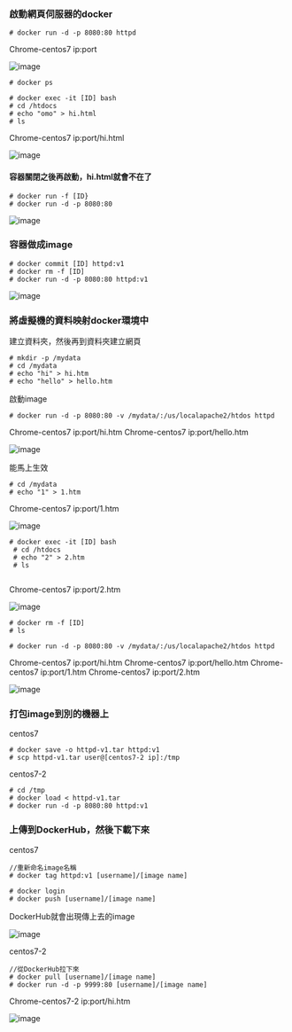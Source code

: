 ### 啟動網頁伺服器的docker

```
# docker run -d -p 8080:80 httpd
```
Chrome-centos7 ip:port

![image]()


```
# docker ps

# docker exec -it [ID] bash
# cd /htdocs
# echo "omo" > hi.html
# ls
```
Chrome-centos7 ip:port/hi.html

![image]()

#### 容器關閉之後再啟動，hi.html就會不在了
```
# docker run -f [ID}
# docker run -d -p 8080:80
```

![image]()

### 容器做成image
```
# docker commit [ID] httpd:v1 
# docker rm -f [ID]
# docker run -d -p 8080:80 httpd:v1
```

![image]()


### 將虛擬機的資料映射docker環境中
建立資料夾，然後再到資料夾建立網頁
```
# mkdir -p /mydata
# cd /mydata
# echo "hi" > hi.htm
# echo "hello" > hello.htm
```

啟動image
```
# docker run -d -p 8080:80 -v /mydata/:/us/localapache2/htdos httpd
```
Chrome-centos7 ip:port/hi.htm
Chrome-centos7 ip:port/hello.htm

![image]()

能馬上生效
```
# cd /mydata
# echo "1" > 1.htm
```
Chrome-centos7 ip:port/1.htm

![image]()

```
# docker exec -it [ID] bash
 # cd /htdocs
 # echo "2" > 2.htm
 # ls
 
```
Chrome-centos7 ip:port/2.htm

![image]()


```
# docker rm -f [ID]
# ls
 
# docker run -d -p 8080:80 -v /mydata/:/us/localapache2/htdos httpd
``` 
Chrome-centos7 ip:port/hi.htm
Chrome-centos7 ip:port/hello.htm
Chrome-centos7 ip:port/1.htm
Chrome-centos7 ip:port/2.htm

![image]()

### 打包image到別的機器上
centos7
```
# docker save -o httpd-v1.tar httpd:v1
# scp httpd-v1.tar user@[centos7-2 ip]:/tmp
```
centos7-2
```
# cd /tmp
# docker load < httpd-v1.tar
# docker run -d -p 8080:80 httpd:v1
```

### 上傳到DockerHub，然後下載下來
centos7
```
//重新命名image名稱
# docker tag httpd:v1 [username]/[image name]

# docker login
# docker push [username]/[image name]
```
DockerHub就會出現傳上去的image

![image]()

centos7-2
```
//從DockerHub拉下來
# docker pull [username]/[image name]
# docker run -d -p 9999:80 [username]/[image name]
```
Chrome-centos7-2 ip:port/hi.htm

![image]()


























